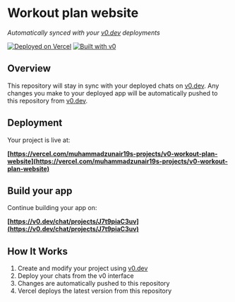 # Workout plan website

*Automatically synced with your [v0.dev](https://v0.dev) deployments*

[![Deployed on Vercel](https://img.shields.io/badge/Deployed%20on-Vercel-black?style=for-the-badge&logo=vercel)](https://vercel.com/muhammadzunair19s-projects/v0-workout-plan-website)
[![Built with v0](https://img.shields.io/badge/Built%20with-v0.dev-black?style=for-the-badge)](https://v0.dev/chat/projects/J7t9piaC3uv)

## Overview

This repository will stay in sync with your deployed chats on [v0.dev](https://v0.dev).
Any changes you make to your deployed app will be automatically pushed to this repository from [v0.dev](https://v0.dev).

## Deployment

Your project is live at:

**[https://vercel.com/muhammadzunair19s-projects/v0-workout-plan-website](https://vercel.com/muhammadzunair19s-projects/v0-workout-plan-website)**

## Build your app

Continue building your app on:

**[https://v0.dev/chat/projects/J7t9piaC3uv](https://v0.dev/chat/projects/J7t9piaC3uv)**

## How It Works

1. Create and modify your project using [v0.dev](https://v0.dev)
2. Deploy your chats from the v0 interface
3. Changes are automatically pushed to this repository
4. Vercel deploys the latest version from this repository